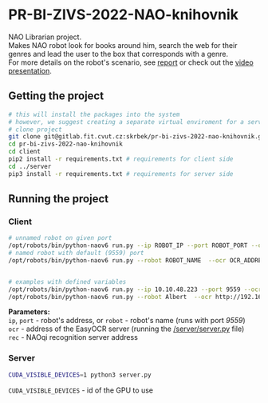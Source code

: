 # PR-BI-ZIVS-2022-NAO-knihovnik 

NAO Librarian project. \
Makes NAO robot look for books around him, search the web for their genres and lead the user to the box that corresponds with a genre. \
For more details on the robot's scenario, see [report](report_zivs_en.pdf) or check out the [video presentation](https://youtu.be/UQr7s4u6YVg).


## Getting the project
```sh
# this will install the packages into the system 
# however, we suggest creating a separate virtual enviroment for a server and a client
# clone project
git clone git@gitlab.fit.cvut.cz:skrbek/pr-bi-zivs-2022-nao-knihovnik.git
cd pr-bi-zivs-2022-nao-knihovnik
cd client
pip2 install -r requirements.txt # requirements for client side
cd ../server
pip3 install -r requirements.txt # requirements for server side
```
## Running the project

### Client
```sh
# unnamed robot on given port
/opt/robots/bin/python-naov6 run.py --ip ROBOT_IP --port ROBOT_PORT --ocr OCR_ADDRESS --rec AL_RECOGNITION_ADDRESS
# named robot with default (9559) port
/opt/robots/bin/python-naov6 run.py --robot ROBOT_NAME  --ocr OCR_ADDRESS --rec AL_RECOGNITION_ADDRESS


# examples with defined variables
/opt/robots/bin/python-naov6 run.py --ip 10.10.48.223 --port 9559 --ocr http://192.168.1.1:8080 --rec tcp://192.168.1.1:9999
/opt/robots/bin/python-naov6 run.py --robot Albert  --ocr http://192.168.1.1:8080 --rec tcp://192.168.1.1:9999
```
**Parameters:** \
`ip`, `port` - robot's address, or `robot` - robot's name (runs with port _9559_) \
`ocr` - address of the EasyOCR server (running the [/server/server.py](./server/server.py) file) \
`rec` - NAOqi recognition server address

### Server
```sh
CUDA_VISIBLE_DEVICES=1 python3 server.py
```
`CUDA_VISIBLE_DEVICES` - id of the GPU to use
